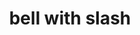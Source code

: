 ---
layout: objects
title: bell with slash
emoji: bell_with_slash
permalink: 🔕.html
image: assets/img/3moji/bell_with_slash.png
---